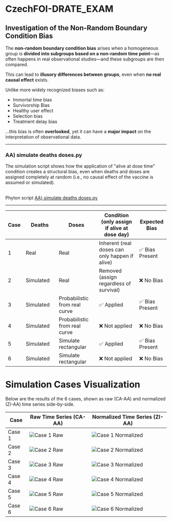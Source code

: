 # CzechFOI-DRATE_EXAM

## Investigation of the Non-Random Boundary Condition Bias

The **non-random boundary condition bias** arises when a homogeneous group is **divided into subgroups based on a non-random time point**—as often happens in real observational studies—and these subgroups are then compared.

This can lead to **illusory differences between groups**, even when **no real causal effect** exists.

Unlike more widely recognized biases such as:

- Immortal time bias
- Survivorship Bias  
- Healthy user effect  
- Selection bias  
- Treatment delay bias  

...this bias is often **overlooked**, yet it can have a **major impact** on the interpretation of observational data.

_________________________________________

### AA) simulate deaths doses.py

The simulation script shows how the application of "alive at dose time" condition creates a structural bias, even when deaths and doses are assigned completely at random (i.e., no causal effect of the vaccine is assumed or simulated).

<br>Phyton script [AA) simulate deaths doses.py](https://github.com/gitfrid/CzechFOI-DRATE_EXAM/blob/main/Py%20Scripts/AA%29%20simulate%20deaths%20doses.py) 

_________________________________________

| Case | Deaths       | Doses        | Condition (only assign if alive at dose day)   | Expected Bias   |
|-------|--------------|--------------|------------------------------------------------|-----------------|
| 1     | Real&nbsp;&nbsp;&nbsp;   | Real&nbsp;&nbsp;&nbsp;   | Inherent (real doses can only happen if alive)   | ✅ Bias Present  |
| 2     | Simulated&nbsp;&nbsp;&nbsp;   | Real&nbsp;&nbsp;&nbsp;   | Removed (assign regardless of survival)           | ❌ No Bias      |
| 3     | Simulated&nbsp;&nbsp; | Probabilistic from real curve&nbsp;&nbsp;&nbsp;   | ✅ Applied                                       | ✅ Bias Present  |
| 4     | Simulated&nbsp;&nbsp; | Probabilistic from real curve&nbsp;&nbsp;&nbsp;   | ❌ Not applied                                   | ❌ No Bias      |
| 5     | Simulated&nbsp;&nbsp;&nbsp;   | Simulate rectangular&nbsp;&nbsp; | ✅ Applied                                       | ✅ Bias Present  |
| 6     | Simulated&nbsp;&nbsp;&nbsp;   | Simulate rectangular&nbsp;&nbsp; | ❌ Not applied                                   | ❌ No Bias      |



# Simulation Cases Visualization

Below are the results of the 6 cases, shown as raw (CA-AA) and normalized (ZI-AA) time series side-by-side.

| Case | Raw Time Series (CA-AA) | Normalized Time Series (ZI-AA) |
|-------|-------------------------|-------------------------------|
| Case 1 | ![Case 1 Raw](path/to/CA-AA_case1_real_deaths_real_doses.png) | ![Case 1 Normalized](path/to/ZI-AA_case1_real_deaths_real_doses.png) |
| Case 2 | ![Case 2 Raw](path/to/CA-AA_case2_sim_deaths_real_doses_no_constraint.png) | ![Case 2 Normalized](path/to/ZI-AA_case2_sim_deaths_real_doses_no_constraint.png) |
| Case 3 | ![Case 3 Raw](path/to/CA-AA_case3_sim_deaths_sim_real_doses_with_constraint.png) | ![Case 3 Normalized](path/to/ZI-AA_case3_sim_deaths_sim_real_doses_with_constraint.png) |
| Case 4 | ![Case 4 Raw](path/to/CA-AA_case4_sim_deaths_sim_real_doses_no_constraint.png) | ![Case 4 Normalized](path/to/ZI-AA_case4_sim_deaths_sim_real_doses_no_constraint.png) |
| Case 5 | ![Case 5 Raw](path/to/CA-AA_case5_sim_deaths_sim_flat_random_doses_with_constraint.png) | ![Case 5 Normalized](path/to/ZI-AA_case5_sim_deaths_sim_flat_random_doses_with_constraint.png) |
| Case 6 | ![Case 6 Raw](path/to/CA-AA_case6_sim_deaths_sim_flat_random_doses_no_constraint.png) | ![Case 6 Normalized](path/to/ZI-AA_case6_sim_deaths_sim_flat_random_doses_no_constraint.png) |

